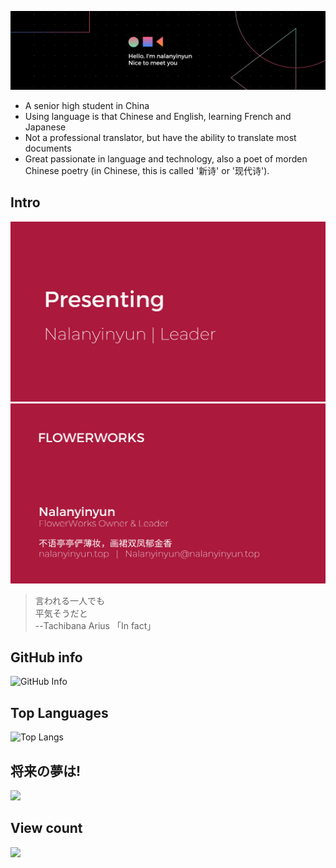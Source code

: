 ![Banner](20231009_232759_0000.png)  
- A senior high student in China
- Using language is that Chinese and English, learning French and Japanese
- Not a professional translator, but have the ability to translate most documents
- Great passionate in language and technology, also a poet of morden Chinese poetry (in Chinese, this is called '新诗' or '现代诗').
## Intro
![intro](20230909_235016_0001.png)  
![intro](20230909_235016_0000.png)  
>言われる一人でも  
>平気そうだと  
>--Tachibana Arius 「In fact」
## GitHub info
![GitHub Info](https://github-readme-stats.vercel.app/api?username=naranyinyun)   
## Top Languages
![Top Langs](https://github-readme-stats.vercel.app/api/top-langs/?username=naranyinyun&layout=compact) 
## 将来の夢は!
<img src="https://raw.githubusercontent.com/naranyinyun/Apodidae/main/01b4546075f049a68d662f1229a0f9ab.png" width = "500" />

## View count
![](https://komarev.com/ghpvc/?username=naranyinyun&style=flat-square)
